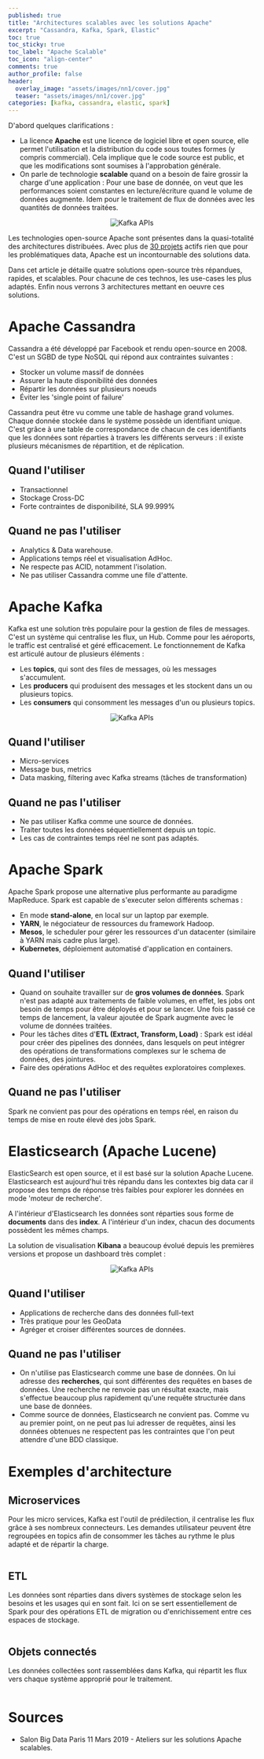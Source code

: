 ```yaml
---
published: true
title: "Architectures scalables avec les solutions Apache"
excerpt: "Cassandra, Kafka, Spark, Elastic"
toc: true
toc_sticky: true
toc_label: "Apache Scalable"
toc_icon: "align-center"
comments: true
author_profile: false
header:
  overlay_image: "assets/images/nn1/cover.jpg"
  teaser: "assets/images/nn1/cover.jpg"
categories: [kafka, cassandra, elastic, spark]
---
```


D'abord quelques clarifications :
- La licence **Apache** est une licence de logiciel libre et open source, elle permet l'utilisation et la distribution du code sous toutes formes (y compris commercial). Cela implique que le code source est public, et que les modifications sont soumises à l'approbation générale.
- On parle de technologie **scalable** quand on a besoin de faire grossir la charge d'une application : Pour une base de donnée, on veut que les performances soient constantes en lecture/écriture quand le volume de données augmente. Idem pour le traitement de flux de données avec les quantités de données traitées.

<div align="center">
  <img src="https://upload.wikimedia.org/wikipedia/commons/thumb/d/db/Apache_Software_Foundation_Logo_%282016%29.svg/1200px-Apache_Software_Foundation_Logo_%282016%29.svg.png" alt="Kafka APIs">
</div>

Les technologies open-source Apache sont présentes dans la quasi-totalité des architectures distribuées. Avec plus de <a href="https://streamdata.io/blog/open-source-apache-big-data-projects/" target="_blank">30 projets</a> actifs rien que pour les problématiques data, Apache est un incontournable des solutions data. 

Dans cet article je détaille quatre solutions open-source très répandues, rapides, et scalables. Pour chacune de ces technos, les use-cases les plus adaptés. Enfin nous verrons 3 architectures mettant en oeuvre ces solutions.

# Apache Cassandra

Cassandra a été développé par Facebook et rendu open-source en 2008. C'est un SGBD de type NoSQL qui répond aux contraintes suivantes :
- Stocker un volume massif de données
- Assurer la haute disponibilité des données
- Répartir les données sur plusieurs noeuds
- Éviter les 'single point of failure'

Cassandra peut être vu comme une table de hashage grand volumes. Chaque donnée stockée dans le système possède un identifiant unique. C'est grâce à une table de correspondance de chacun de ces identifiants que les données sont réparties à travers les différents serveurs : il existe plusieurs mécanismes de répartition, et de réplication.

## Quand l'utiliser

- Transactionnel
- Stockage Cross-DC
- Forte contraintes de disponibilité, SLA 99.999%

## Quand ne pas l'utiliser

- Analytics & Data warehouse.
- Applications temps réel et visualisation AdHoc.
- Ne respecte pas ACID, notamment l'isolation.
- Ne pas utiliser Cassandra comme une file d'attente.

# Apache Kafka

Kafka est une solution très populaire pour la gestion de files de messages. C'est un système qui centralise les flux, un Hub. Comme pour les aéroports, le traffic est centralisé et géré efficacement. Le fonctionnement de Kafka est articulé autour de plusieurs éléments : 
- Les **topics**, qui sont des files de messages, où les messages s'accumulent.
- Les **producers** qui produisent des messages et les stockent dans un ou plusieurs topics.
- Les **consumers** qui consomment les messages d'un ou plusieurs topics.

<div align="center">
  <img src="https://kafka.apache.org/0110/images/kafka-apis.png" alt="Kafka APIs">
</div>

## Quand l'utiliser

- Micro-services
- Message bus, metrics
- Data masking, filtering avec Kafka streams (tâches de transformation)

## Quand ne pas l'utiliser

- Ne pas utiliser Kafka comme une source de données.
- Traiter toutes les données séquentiellement depuis un topic.
- Les cas de contraintes temps réel ne sont pas adaptés.

# Apache Spark

Apache Spark propose une alternative plus performante au paradigme MapReduce. Spark est capable de s'executer selon différents schemas :
- En mode **stand-alone**, en local sur un laptop par exemple.
- **YARN**, le négociateur de ressources du framework Hadoop.
- **Mesos**, le scheduler pour gérer les ressources d'un datacenter (similaire à YARN mais cadre plus large).
- **Kubernetes**, déploiement automatisé d'application en containers.

## Quand l'utiliser

- Quand on souhaite travailler sur de **gros volumes de données**. Spark n'est pas adapté aux traitements de faible volumes, en effet, les jobs ont besoin de temps pour être déployés et pour se lancer. Une fois passé ce temps de lancement, la valeur ajoutée de Spark augmente avec le volume de données traitées.
- Pour les tâches dites d'**ETL (Extract, Transform, Load)** : Spark est idéal pour créer des pipelines des données, dans lesquels on peut intégrer des opérations de transformations complexes sur le schema de données, des jointures.
- Faire des opérations AdHoc et des requêtes exploratoires complexes.

## Quand ne pas l'utiliser

Spark ne convient pas pour des opérations en temps réel, en raison du temps de mise en route élevé des jobs Spark.

# Elasticsearch (Apache Lucene)

ElasticSearch est open source, et il est basé sur la solution Apache Lucene. Elasticsearch est aujourd'hui très répandu dans les contextes big data car il propose des temps de réponse très faibles pour explorer les données en mode 'moteur de recherche'.

A l'intérieur d'Elasticsearch les données sont réparties sous forme de **documents** dans des **index**. A l'intérieur d'un index, chacun des documents possèdent les mêmes champs.

La solution de visualisation **Kibana** a beaucoup évolué depuis les premières versions et propose un dashboard très complet :

<div align="center">
  <img src="https://d2.alternativeto.net/dist/s/https--www-elastic-co-products-kibana_989074_full.jpg?format=jpg&width=1600&height=1600&mode=min&upscale=false" alt="Kafka APIs">
</div>

## Quand l'utiliser

- Applications de recherche dans des données full-text
- Très pratique pour les GeoData
- Agréger et croiser différentes sources de données.

## Quand ne pas l'utiliser

- On n'utilise pas Elasticsearch comme une base de données. On lui adresse des **recherches**, qui sont différentes des requêtes en bases de données. Une recherche ne renvoie pas un résultat exacte, mais s'effectue beaucoup plus rapidement qu'une requête structurée dans une base de données.
- Comme source de données, Elasticsearch ne convient pas. Comme vu au premier point, on ne peut pas lui adresser de requêtes, ainsi les données obtenues ne respectent pas les contraintes que l'on peut attendre d'une BDD classique.

# Exemples d'architecture

## Microservices

Pour les micro services, Kafka est l'outil de prédilection, il centralise les flux grâce à ses nombreux connecteurs. Les demandes utilisateur peuvent être regroupées en topics afin de consommer les tâches au rythme le plus adapté et de répartir la charge.

<img src="{{ site.url }}{{ site.baseurl }}/assets/images/architectures/kafka-microservices.png" alt="" class="center">

## ETL

Les données sont réparties dans divers systèmes de stockage selon les besoins et les usages qui en sont fait. Ici on se sert essentiellement de Spark pour des opérations ETL de migration ou d'enrichissement entre ces espaces de stockage.

<img src="{{ site.url }}{{ site.baseurl }}/assets/images/architectures/spark-etl.png" alt="" class="center">

## Objets connectés

Les données collectées sont rassemblées dans Kafka, qui répartit les flux vers chaque système approprié pour le traitement.

<img src="{{ site.url }}{{ site.baseurl }}/assets/images/architectures/kafka-iot.png" alt="" class="center">

# Sources
- Salon Big Data Paris 11 Mars 2019 - Ateliers sur les solutions Apache scalables.
